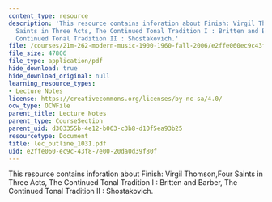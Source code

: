 ```yaml
---
content_type: resource
description: 'This resource contains inforation about Finish: Virgil Thomson,Four
  Saints in Three Acts, The Continued Tonal Tradition I : Britten and Barber, The
  Continued Tonal Tradition II : Shostakovich.'
file: /courses/21m-262-modern-music-1900-1960-fall-2006/e2ffe060ec9c43f87e0020da0d39f80f_lec_outline_1031.pdf
file_size: 47806
file_type: application/pdf
hide_download: true
hide_download_original: null
learning_resource_types:
- Lecture Notes
license: https://creativecommons.org/licenses/by-nc-sa/4.0/
ocw_type: OCWFile
parent_title: Lecture Notes
parent_type: CourseSection
parent_uid: d303355b-4e12-b063-c3b8-d10f5ea93b25
resourcetype: Document
title: lec_outline_1031.pdf
uid: e2ffe060-ec9c-43f8-7e00-20da0d39f80f
---
```

This resource contains inforation about Finish: Virgil Thomson,Four Saints in Three Acts, The Continued Tonal Tradition I : Britten and Barber, The Continued Tonal Tradition II : Shostakovich.